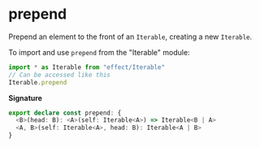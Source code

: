 # prepend

Prepend an element to the front of an `Iterable`, creating a new `Iterable`.

To import and use `prepend` from the "Iterable" module:

```ts
import * as Iterable from "effect/Iterable"
// Can be accessed like this
Iterable.prepend
```

**Signature**

```ts
export declare const prepend: {
  <B>(head: B): <A>(self: Iterable<A>) => Iterable<B | A>
  <A, B>(self: Iterable<A>, head: B): Iterable<A | B>
}
```
